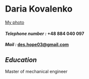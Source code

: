 # Daria Kovalenko
[My photo](photo_2023-03-02_20-40-37.jpg)
#### _Telephone number :_ +48 884 040 097
#### _Mail :_ des.hope03@gmail.com
## _Education_
Master of mechanical engineer


